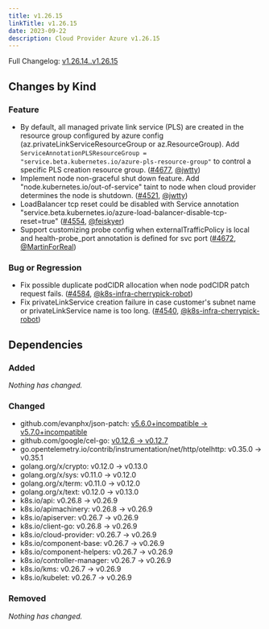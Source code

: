 ```yaml
---
title: v1.26.15
linkTitle: v1.26.15
date: 2023-09-22
description: Cloud Provider Azure v1.26.15
---
```

Full Changelog: [v1.26.14..v1.26.15](https://github.com/kubernetes-sigs/cloud-provider-azure/compare/v1.26.14...v1.26.15)

## Changes by Kind

### Feature

- By default, all managed private link service (PLS) are created in the resource group configured by azure config (az.privateLinkServiceResourceGroup or az.ResourceGroup).
  Add `ServiceAnnotationPLSResourceGroup = "service.beta.kubernetes.io/azure-pls-resource-group"` to control a specific PLS creation resource group. ([#4677](https://github.com/kubernetes-sigs/cloud-provider-azure/pull/4677), [@jwtty](https://github.com/jwtty))
- Implement node non-graceful shut down feature. Add "node.kubernetes.io/out-of-service" taint to node when cloud provider determines the node is shutdown. ([#4521](https://github.com/kubernetes-sigs/cloud-provider-azure/pull/4521), [@jwtty](https://github.com/jwtty))
- LoadBalancer tcp reset could be disabled with Service annotation "service.beta.kubernetes.io/azure-load-balancer-disable-tcp-reset=true" ([#4554](https://github.com/kubernetes-sigs/cloud-provider-azure/pull/4554), [@feiskyer](https://github.com/feiskyer))
- Support customizing probe config when externalTrafficPolicy is local and health-probe_port annotation is defined for svc port ([#4672](https://github.com/kubernetes-sigs/cloud-provider-azure/pull/4672), [@MartinForReal](https://github.com/MartinForReal))

### Bug or Regression

- Fix possible duplicate podCIDR allocation when node podCIDR patch request fails. ([#4584](https://github.com/kubernetes-sigs/cloud-provider-azure/pull/4584), [@k8s-infra-cherrypick-robot](https://github.com/k8s-infra-cherrypick-robot))
- Fix privateLinkService creation failure in case customer's subnet name or privateLinkService name is too long. ([#4540](https://github.com/kubernetes-sigs/cloud-provider-azure/pull/4540), [@k8s-infra-cherrypick-robot](https://github.com/k8s-infra-cherrypick-robot))

## Dependencies

### Added
_Nothing has changed._

### Changed
- github.com/evanphx/json-patch: [v5.6.0+incompatible → v5.7.0+incompatible](https://github.com/evanphx/json-patch/compare/v5.6.0...v5.7.0)
- github.com/google/cel-go: [v0.12.6 → v0.12.7](https://github.com/google/cel-go/compare/v0.12.6...v0.12.7)
- go.opentelemetry.io/contrib/instrumentation/net/http/otelhttp: v0.35.0 → v0.35.1
- golang.org/x/crypto: v0.12.0 → v0.13.0
- golang.org/x/sys: v0.11.0 → v0.12.0
- golang.org/x/term: v0.11.0 → v0.12.0
- golang.org/x/text: v0.12.0 → v0.13.0
- k8s.io/api: v0.26.8 → v0.26.9
- k8s.io/apimachinery: v0.26.8 → v0.26.9
- k8s.io/apiserver: v0.26.7 → v0.26.9
- k8s.io/client-go: v0.26.8 → v0.26.9
- k8s.io/cloud-provider: v0.26.7 → v0.26.9
- k8s.io/component-base: v0.26.7 → v0.26.9
- k8s.io/component-helpers: v0.26.7 → v0.26.9
- k8s.io/controller-manager: v0.26.7 → v0.26.9
- k8s.io/kms: v0.26.7 → v0.26.9
- k8s.io/kubelet: v0.26.7 → v0.26.9

### Removed
_Nothing has changed._
